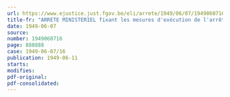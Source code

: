```yaml
---
url: https://www.ejustice.just.fgov.be/eli/arrete/1949/06/07/1949060716/justel
title-fr: "ARRETE MINISTERIEL fixant les mesures d'exécution de l'arrêté du Régent du 14 août 1948, déterminant les modalités d'application de la loi du 15 juillet 1948, créant un Fonds spécial destine à payer une prime aux ouvriers de certaines industries"
date: 1949-06-07
source:
number: 1949060716
page: 888888
case: 1949-06-07/16
publication: 1949-06-11
starts:
modifies:
pdf-original:
pdf-consolidated:
---
```


